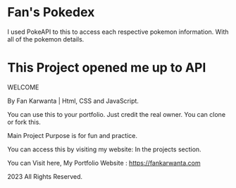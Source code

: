 # Fan's Pokedex 

I used PokeAPI to this to access each respective pokemon information. With all of the pokemon details.

# This Project opened me up to API

WELCOME

By Fan Karwanta | Html, CSS and JavaScript.


You can use this to your portfolio. Just credit the real owner.
You can clone or fork this.


Main Project Purpose is for fun and practice.

You can access this by visiting my website: In the projects section.

You can Visit here, My Portfolio Website : https://fankarwanta.com

2023 All Rights Reserved.
